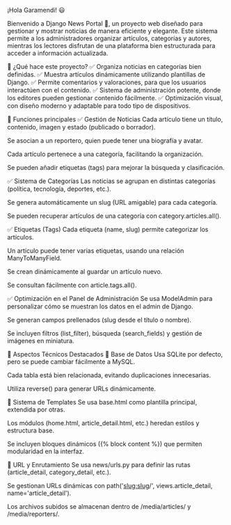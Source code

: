 ¡Hola Garamendi! 😃

Bienvenido a Django News Portal 📰, un proyecto web diseñado para gestionar y mostrar noticias de manera eficiente y elegante. Este sistema permite a los administradores organizar artículos, categorías y autores, mientras los lectores disfrutan de una plataforma bien estructurada para acceder a información actualizada.

🌟 ¿Qué hace este proyecto?
✅ Organiza noticias en categorías bien definidas. ✅ Muestra artículos dinámicamente utilizando plantillas de Django. ✅ Permite comentarios y valoraciones, para que los usuarios interactúen con el contenido. ✅ Sistema de administración potente, donde los editores pueden gestionar contenido fácilmente. ✅ Optimización visual, con diseño moderno y adaptable para todo tipo de dispositivos.

🔹 Funciones principales
✅ Gestión de Noticias
Cada artículo tiene un título, contenido, imagen y estado (publicado o borrador).

Se asocian a un reportero, quien puede tener una biografía y avatar.

Cada artículo pertenece a una categoría, facilitando la organización.

Se pueden añadir etiquetas (tags) para mejorar la búsqueda y clasificación.

✅ Sistema de Categorías
Las noticias se agrupan en distintas categorías (política, tecnología, deportes, etc.).

Se genera automáticamente un slug (URL amigable) para cada categoría.

Se pueden recuperar artículos de una categoría con category.articles.all().

✅ Etiquetas (Tags)
Cada etiqueta (name, slug) permite categorizar los artículos.

Un artículo puede tener varias etiquetas, usando una relación ManyToManyField.

Se crean dinámicamente al guardar un artículo nuevo.

Se consultan fácilmente con article.tags.all().


✅ Optimización en el Panel de Administración
Se usa ModelAdmin para personalizar cómo se muestran los datos en el admin de Django.

Se generan campos prellenados (slug desde el título o nombre).

Se incluyen filtros (list_filter), búsqueda (search_fields) y gestión de imágenes en miniatura.

🔹 Aspectos Técnicos Destacados
📌 Base de Datos
Usa SQLite por defecto, pero se puede cambiar fácilmente a MySQL.

Cada tabla está bien relacionada, evitando duplicaciones innecesarias.

Utiliza reverse() para generar URLs dinámicamente.

📌 Sistema de Templates
Se usa base.html como plantilla principal, extendida por otras.

Los módulos (home.html, article_detail.html, etc.) heredan estilos y estructura base.

Se incluyen bloques dinámicos ({% block content %}) que permiten modularidad en la interfaz.

📌 URL y Enrutamiento
Se usa news/urls.py para definir las rutas (article_detail, category_detail, etc.).

Se gestionan URLs dinámicas con path('<slug:slug>/', views.article_detail, name='article_detail').



Los archivos subidos se almacenan dentro de /media/articles/ y /media/reporters/.